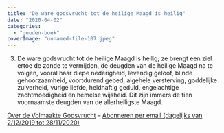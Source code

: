 ```yaml
---
title: "De ware godsvrucht tot de heilige Maagd is heilig"
date: "2020-04-02"
categories: 
  - "gouden-boek"
coverImage: "unnamed-file-107.jpeg"
---
```


3) De ware godsvrucht tot de heilige Maagd is heilig; ze brengt een ziel ertoe de zonde te vermijden, de deugden van de heilige Maagd na te volgen, vooral haar diepe nederigheid, levendig geloof, blinde gehoorzaamheid, voortdurend gebed, algehele versterving, goddelijke zuiverheid, vurige liefde, heldhaftig geduld, engelachtige zachtmoedigheid en hemelse wijsheid. Dit zijn immers de tien voornaamste deugden van de allerheiligste Maagd.

[Over de Volmaakte Godsvrucht](/blog/een-jaar-lang-volmaakte-godsvrucht/) – [Abonneren per email (dagelijks van 2/12/2019 tot 28/11/2020)](http://eepurl.com/9RKvX)
